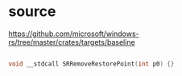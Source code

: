 # source

<https://github.com/microsoft/windows-rs/tree/master/crates/targets/baseline>

```c

void __stdcall SRRemoveRestorePoint(int p0) {}

```

